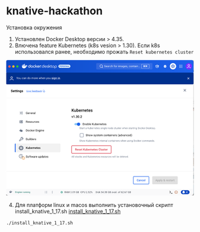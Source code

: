 # knative-hackathon

Установка окружения

1. Установлен Docker Desktop версии > 4.35.  
2. Влючена feature Kubernetes (k8s vesion > 1.30). Если k8s использовался ранее, необходимо прожать `Reset kubernetes cluster`
   
![](img.png)  

4. Для платформ linux и macos выполнить установочный скрипт install_knative_1_17.sh [install_knative_1_17.sh](install_knative_1_17.sh)
```shell
./install_knative_1_17.sh
```   
